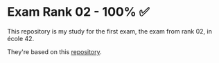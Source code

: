 # Exam Rank 02 - 100% ✅

This repository is my study for the first exam, the exam from rank 02, in école 42.

They're based on this [repository](https://github.com/pasqualerossi/42-School-Exam-Rank-02).
